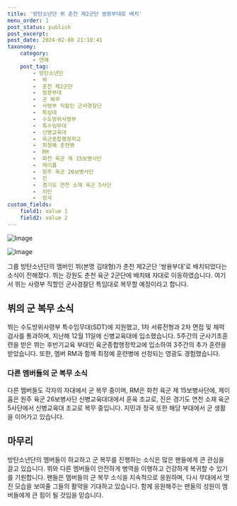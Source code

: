 ```yaml
---
title: '방탄소년단 뷔 춘천 제2군단 쌍용부대로 배치'
menu_order: 1
post_status: publish
post_excerpt: 
post_date: 2024-02-08 21:18:41
taxonomy:
    category:
        - 연예
    post_tag:
        - 방탄소년단
        -  뷔
        -  춘천 제2군단
        -  쌍용부대
        -  군 복무
        -  사령부 직할인 군사경찰단
        -  특임대
        -  수도방위사령부
        -  특수임무대
        -  신병교육대
        -  육군종합행정학교
        -  최정예 훈련병
        -  RM
        -  화천 육군 제 15보병사단
        -  제이홉
        -  원주 육군 26보병사단
        -  진
        -  경기도 연천 소재 육군 5사단
        -  지민
        -  정국
custom_fields:
    field1: value 1
    field2: value 2
---
```


![Image](https://ssl.pstatic.net/mimgnews/image/117/2024/02/08/0003805652_001_20240208174001250.jpg?type=w540)

![Image](https://mimgnews.pstatic.net/image/117/2024/02/08/0003805652_002_20240208174001305.png?type=w540)

그룹 방탄소년단의 멤버인 뷔(본명 김태형)가 춘천 제2군단 '쌍용부대'로 배치되었다는 소식이 전해졌다. 뷔는 강원도 춘천 육군 2군단에 배치돼 자대로 이동하였습니다. 여기서 뷔는 사령부 직할인 군사경찰단 특임대로 복무할 예정이라고 합니다.
## 뷔의 군 복무 소식
뷔는 수도방위사령부 특수임무대(SDT)에 지원했고, 1차 서류전형과 2차 면접 및 체력 검사를 통과하며, 지난해 12월 11일에 신병교육대에 입소했습니다. 5주간의 군사기초훈련을 받은 뷔는 후반기교육 부대인 육군종합행정학교에 입소하여 3주간의 추가 훈련을 받았습니다. 또한, 멤버 RM과 함께 최정예 훈련병에 선정되는 영광도 경험했습니다.
### 다른 멤버들의 군 복무 소식
다른 멤버들도 각자의 자대에서 군 복무 중이며, RM은 화천 육군 제 15보병사단에, 제이홉은 원주 육군 26보병사단 신병교육대대에서 훈육 조교로, 진은 경기도 연천 소재 육군 5사단에서 신병교육대 조교로 복무 중입니다. 지민과 정국 또한 해당 부대에서 군 생활을 이어가고 있습니다.
## 마무리
방탄소년단의 멤버들이 하교하고 군 복무를 진행하는 소식은 많은 팬들에게 큰 관심을 끌고 있습니다. 뷔와 다른 멤버들이 안전하게 병역을 이행하고 건강하게 복귀할 수 있기를 기원합니다. 팬들은 멤버들의 군 복무 소식을 지속적으로 응원하며, 다시 무대에서 멋진 모습을 보여줄 그들의 활약을 기대하고 있습니다. 함께 응원해주는 팬들의 성원이 멤버들에게 큰 힘이 될 것임을 믿습니다.
